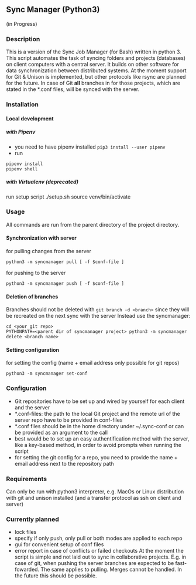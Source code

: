 ## Sync  Manager (Python3)

(in Progress)

### Description
This is a version of the Sync Job Manager (for Bash) written in python 3. This script automates the task of syncing folders and projects (databases) on client computers with a central server. It builds on other software for data synchronization between distributed systems.
At the moment support for Git & Unison is implemented, but other protocols like rsync are planned for the future.
In case of Git **all** branches in for those projects, which are stated in the *.conf files, will be synced with the server.  

### Installation
#### Local development

##### with Pipenv
* you need to have pipenv installed `pip3 install --user pipenv`
* run
```
pipenv install
pipenv shell
```

##### with Virtualenv (deprecated)
run setup script ./setup.sh
source venv/bin/activate


### Usage
All commands are run from the parent directory of the project directory.

#### Synchronization with server
for pulling changes from the server
```
python3 -m syncmanager pull [ -f $conf-file ]
```
for pushing to the server
```
python3 -m syncmanager push [ -f $conf-file ]
```

#### Deletion of branches
Branches should not be deleted with `git branch -d <branch>` since they will be recreated on the next sync with the server
Instead use the syncmanager:
```
cd <your git repo>
PYTHONPATH=<parent dir of syncmanager project> python3 -m syncmanager delete <branch name>
```

#### Setting configuration
for setting the config (name + email address only possible for git repos)
```
python3 -m syncmanager set-conf
```

### Configuration
- Git repositories have to be set up and wired by yourself for each client and the server
- *.conf-files: the path to the local Git project and the remote url of the server repo have to be provided in conf-files
- *.conf files should be in the home directory under ~/.sync-conf or can be provided as an argument to the call
- best would be to set up an easy authentification method with the server, like a key-based method, in order to avoid prompts when running the script
- for setting the git config for a repo, you need to provide the name + email address next to the repository path


### Requirements
Can only be run with python3 interpreter, e.g. MacOs or Linux distribution with git and unison installed (and a transfer protocol as ssh on client and server)

### Currently planned
- lock files
- specify if only push, only pull or both modes are applied to each repo
- gui for convenient setup of conf files
- error report in case of conflicts or failed checkouts
At the moment the script is simple and not laid out to sync in collaborative projects. E.g. in case of git, when pushing the server branches are expected to be fast-fowarded. The same applies to pulling.
Merges cannot be handled. In the future this should be possible.
